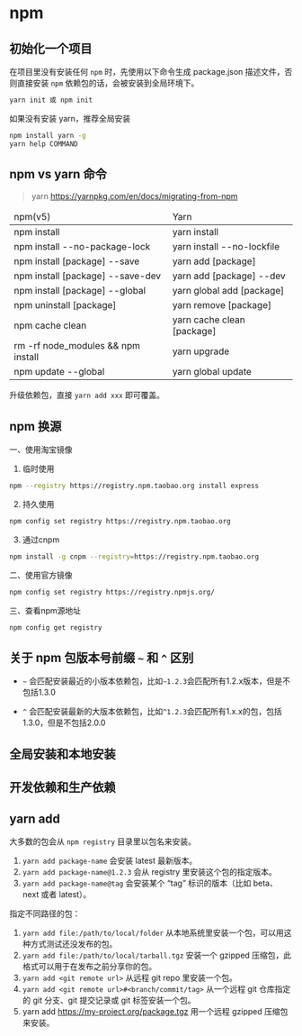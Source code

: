 # npm

## 初始化一个项目

在项目里没有安装任何 `npm` 时，先使用以下命令生成 package.json 描述文件，否则直接安装 `npm` 依赖包的话，会被安装到全局环境下。
```bash
yarn init 或 npm init
```
如果没有安装 yarn，推荐全局安装
```bash
npm install yarn -g
yarn help COMMAND 
```

## npm vs yarn 命令

> yarn https://yarnpkg.com/en/docs/migrating-from-npm

<table>
  <thead>
    <tr>
      <td> npm(v5) </td>
      <td> Yarn </td>
    </tr>
  </thead>
  <tbody>
    <tr>
      <td>npm install</td>
      <td>yarn install</td>
    </tr>
    <tr>
      <td>npm install --no-package-lock</td>
      <td>yarn install --no-lockfile</td>
    </tr>
    <tr>
      <td>npm install [package] --save</td>
      <td>yarn add [package]</td>
    </tr>
    <tr>
      <td>npm install [package] --save-dev</td>
      <td>yarn add [package] --dev</td>
    </tr>
    <tr>
      <td>npm install [package] --global</td>
      <td>yarn global add [package]</td>
    </tr>
    <tr>
      <td>npm uninstall [package]</td>
      <td>yarn remove [package]</td>
    </tr>
    <tr>
      <td>npm cache clean</td>
      <td>yarn cache clean [package]</td>
    </tr>
    <tr>
      <td>rm -rf node_modules && npm install</td>
      <td>yarn upgrade</td>
    </tr>
    <tr>
      <td>npm update --global</td>
      <td>yarn global update</td>
    </tr>
  </tbody>
</table>

升级依赖包，直接 `yarn add xxx` 即可覆盖。

## npm 换源

一、使用淘宝镜像
1. 临时使用
```bash
npm --registry https://registry.npm.taobao.org install express
```
2. 持久使用
```bash
npm config set registry https://registry.npm.taobao.org
```
3. 通过cnpm
```bash
npm install -g cnpm --registry=https://registry.npm.taobao.org
```

二、使用官方镜像
```bash
npm config set registry https://registry.npmjs.org/
```
三、查看npm源地址
```bash
npm config get registry
```

## 关于 npm 包版本号前缀 `~` 和 `^` 区别

- `~` 会匹配安装最近的小版本依赖包，比如`~1.2.3`会匹配所有1.2.x版本，但是不包括1.3.0

- `^` 会匹配安装最新的大版本依赖包，比如`^1.2.3`会匹配所有1.x.x的包，包括1.3.0，但是不包括2.0.0

## 全局安装和本地安装

## 开发依赖和生产依赖

## yarn add 

大多数的包会从 `npm registry` 目录里以包名来安装。
1. `yarn add package-name` 会安装 latest 最新版本。
2. `yarn add package-name@1.2.3` 会从 registry 里安装这个包的指定版本。
3. `yarn add package-name@tag` 会安装某个 “tag” 标识的版本（比如 beta、next 或者 latest）。

指定不同路径的包：
1. `yarn add file:/path/to/local/folder` 从本地系统里安装一个包，可以用这种方式测试还没发布的包。
2. `yarn add file:/path/to/local/tarball.tgz` 安装一个 gzipped 压缩包，此格式可以用于在发布之前分享你的包。
3. `yarn add <git remote url>` 从远程 git repo 里安装一个包。
4. `yarn add <git remote url>#<branch/commit/tag>` 从一个远程 git 仓库指定的 git 分支、git 提交记录或 git 标签安装一个包。
5. yarn add https://my-project.org/package.tgz 用一个远程 gzipped 压缩包来安装。
